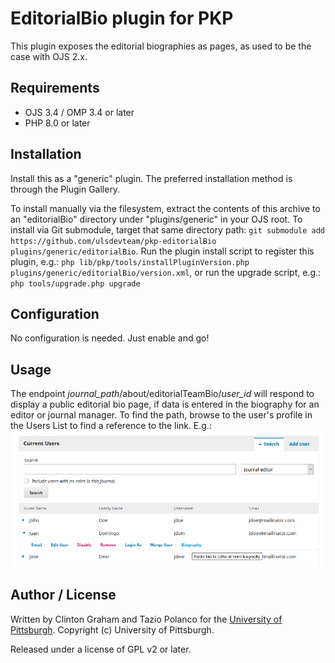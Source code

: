 # EditorialBio plugin for PKP

This plugin exposes the editorial biographies as pages, as used to be the case with OJS 2.x.

## Requirements

* OJS 3.4 / OMP 3.4 or later
* PHP 8.0 or later

## Installation

Install this as a "generic" plugin. The preferred installation method is through the Plugin Gallery.

To install manually via the filesystem, extract the contents of this archive to an "editorialBio" directory under "plugins/generic" in your OJS root.  To install via Git submodule, target that same directory path: `git submodule add https://github.com/ulsdevteam/pkp-editorialBio plugins/generic/editorialBio`.  Run the plugin install script to register this plugin, e.g.: `php lib/pkp/tools/installPluginVersion.php plugins/generic/editorialBio/version.xml`, or run the upgrade script, e.g.: `php tools/upgrade.php upgrade`

## Configuration

No configuration is needed.  Just enable and go!

## Usage

The endpoint *journal_path*/about/editorialTeamBio/*user_id* will respond to display a public editorial bio page, if data is entered in the biography for an editor or journal manager.  To find the path, browse to the user's profile in the Users List to find a reference to the link. E.g.:
![Users list with expanded user, showing the Biography link](bio-link-example.png)

## Author / License

Written by Clinton Graham and Tazio Polanco for the [University of Pittsburgh](https://www.pitt.edu).  Copyright (c) University of Pittsburgh.

Released under a license of GPL v2 or later.
